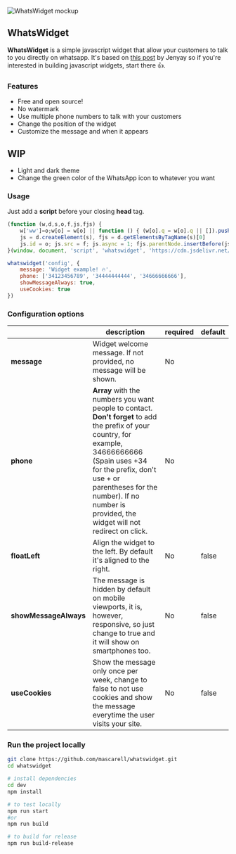 ![WhatsWidget mockup](assets/mockup.jpg)

## WhatsWidget

**WhatsWidget** is a simple javascript widget that allow your customers to talk to you directly on whatsapp. It's based on [this post](https://blog.jenyay.com/building-javascript-widget/) by Jenyay so if you're interested in building javascript widgets, start there 👍.


### Features

* Free and open source!
* No watermark
* Use multiple phone numbers to talk with your customers
* Change the position of the widget
* Customize the message and when it appears

## WIP

* Light and dark theme
* Change the green color of the WhatsApp icon to whatever you want

### Usage

Just add a **script** before your closing **head** tag. 

```javascript
(function (w,d,s,o,f,js,fjs) {
    w['ww']=o;w[o] = w[o] || function () { (w[o].q = w[o].q || []).push(arguments) }
    js = d.createElement(s), fjs = d.getElementsByTagName(s)[0]
    js.id = o; js.src = f; js.async = 1; fjs.parentNode.insertBefore(js, fjs)
}(window, document, 'script', 'whatswidget', 'https://cdn.jsdelivr.net/gh/mascarell/whatswidget/widget.js'))

whatswidget('config', {
    message: 'Widget example! 🔥',
    phone: ['34123456789', '34444444444', '34666666666'],
    showMessageAlways: true,
    useCookies: true
})
```

### Configuration options

|                       | **description**                                                                                                                                          | **required** | **default** |
|-----------------------|----------------------------------------------------------------------------------------------------------------------------------------------------------|--------------|-------------|
| **message**           | Widget welcome message. If not provided, no message will be shown.                                                                                                                                          | No           |             |
| **phone**             | **Array** with the numbers you want people to contact. **Don't forget** to add the prefix of your country, for example, 34666666666 (Spain uses +34 for the prefix, don't use + or parentheses for the number). If no number is provided, the widget will not redirect on click. | No           |             |
| **floatLeft**         | Align the widget to the left. By default it's aligned to the right.                                                                                                                           | No           | false       |
| **showMessageAlways** | The message is hidden by default on mobile viewports, it is, however, responsive, so just change to true and it will show on smartphones too.            | No           | false       |
| **useCookies**        | Show the message only once per week, change to false to not use cookies and show the message everytime the user visits your site.                         | No           | false        |

### Run the project locally

```bash
git clone https://github.com/mascarell/whatswidget.git
cd whatswidget

# install dependencies
cd dev
npm install

# to test locally
npm run start
#or
npm run build

# to build for release
npm run build-release
```